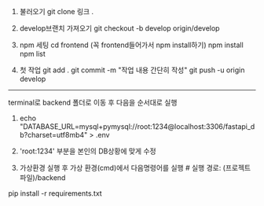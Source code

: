 1. 불러오기
git clone 링크 .

2. develop브랜치 가져오기
git checkout -b develop origin/develop

3. npm 세팅
cd frontend (꼭 frontend들어가서 npm install하기)
npm install
npm list

4. 첫 작업
git add .
git commit -m "작업 내용 간단히 작성"
git push -u origin develop

-------------------------------------------------
terminal로 backend 폴더로 이동 후 다음을 순서대로 실행

1. echo "DATABASE_URL=mysql+pymysql://root:1234@localhost:3306/fastapi_db?charset=utf8mb4" > .env

2. 'root:1234' 부분을 본인의 DB상황에 맞게 수정

3. 가상환경 실행 후 가상 환경(cmd)에서 다음명령어를 실행 # 실행 경로: (프로젝트 파일)/backend

pip install -r requirements.txt